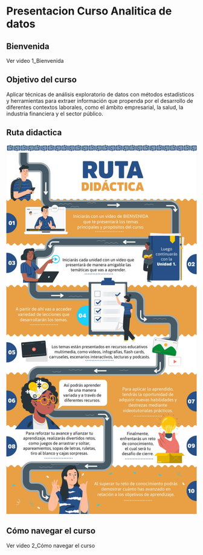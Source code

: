 # Presentacion Curso Analitica de datos

## Bienvenida

Ver video 1_Bienvenida

## Objetivo del curso

Aplicar técnicas de análisis exploratorio de datos con métodos estadísticos y herramientas para extraer información que
propenda por el desarrollo de diferentes contextos laborales, como el ámbito empresarial, la salud, la industria financiera
y el sector público.

## Ruta didactica

![Ruta didactica](image.png)

## Cómo navegar el curso

Ver video 2_Cómo navegar el curso

